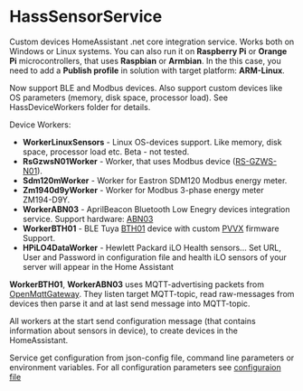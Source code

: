 # HassSensorService
Custom devices HomeAssistant .net core integration service. Works both on Windows or Linux systems. You can also run it on **Raspberry Pi** or **Orange Pi** microcontrollers, that uses **Raspbian** or **Armbian**. In the this case, you need to add a **Publish profile** in solution with target platform: **ARM-Linux**.

Now support BLE and Modbus devices. Also support custom devices like OS parameters (memory, disk space, processor load). See HassDeviceWorkers folder for details.

Device Workers:
* **WorkerLinuxSensors** - Linux OS-devices support. Like memory, disk space, processor load etc. Beta - not tested.
* **RsGzwsN01Worker** - Worker, that uses Modbus device ([RS-GZWS-N01](https://www.google.com/search?q=RS-GZWS-N01)).
* **Sdm120mWorker** - Worker for Eastron SDM120 Modbus energy meter.
* **Zm1940d9yWorker** - Worker for Modbus 3-phase energy meter ZM194-D9Y.
* **WorkerABN03** - AprilBeacon Bluetooth Low Enegry devices integration service. Support hardware: [ABN03](https://wiki.aprbrother.com/en/ABSensor.html#absensor-n03)
* **WorkerBTH01** - BLE Tuya [BTH01](https://pvvx.github.io/BTH01/) device with custom [PVVX](https://github.com/pvvx/THB2?tab=readme-ov-file) firmware	Support.
* **HPiLO4DataWorker** - Hewlett Packard iLO Health sensors... Set URL, User and Password in configuration file and health iLO sensors of your server will appear in the Home Assistant

**WorkerBTH01**, **WorkerABN03** uses MQTT-advertising packets from [OpenMqttGateway](https://github.com/1technophile/OpenMQTTGateway). They listen target MQTT-topic, read raw-messages from devices then parse it and at last send message into MQTT-topic.

All workers at the start send configuration message (that contains information about sensors in device), to create devices in the HomeAssistant.

Service get configuration from json-config file, command line parameters or environment variables.
For all configuration parameters see [configuraion file](HassSensorService/appsettings.json)
